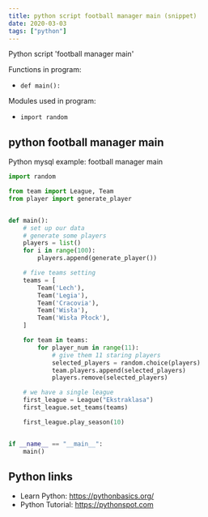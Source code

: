 ```yaml
---
title: python script football manager main (snippet)
date: 2020-03-03
tags: ["python"]
---
```

Python script 'football manager main'

Functions in program: 
* `def main():`

Modules used in program: 
* `import random`

## python football manager main

Python mysql example: football manager main

```python
import random

from team import League, Team
from player import generate_player


def main():
    # set up our data
    # generate some players
    players = list()
    for i in range(100):
        players.append(generate_player())

    # five teams setting
    teams = [
        Team('Lech'),
        Team('Legia'),
        Team('Cracovia'),
        Team('Wisła'),
        Team('Wisła Płock'),
    ]

    for team in teams:
        for player_num in range(11):
            # give them 11 staring players
            selected_players = random.choice(players)
            team.players.append(selected_players)
            players.remove(selected_players)

    # we have a single league
    first_league = League("Ekstraklasa")
    first_league.set_teams(teams)

    first_league.play_season(10)


if __name__ == "__main__":
    main()


```

## Python links

- Learn Python: https://pythonbasics.org/
- Python Tutorial: https://pythonspot.com
